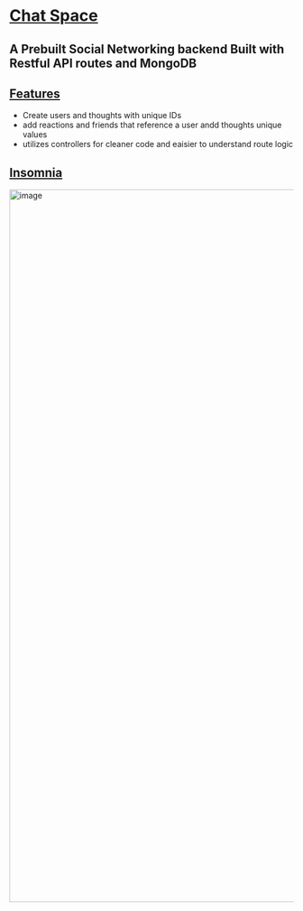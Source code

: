 # <ins>Chat Space<ins>
## A Prebuilt Social Networking backend Built with Restful API routes and MongoDB

## <ins>Features<ins>
- Create users and thoughts with unique IDs
- add reactions and friends that reference a user andd thoughts unique values
- utilizes controllers for cleaner code and eaisier to understand route logic


## <ins>Insomnia<ins>
<img width="1263" alt="image" src="https://github.com/user-attachments/assets/ce6d17a5-d843-45af-9d5d-767bbd61e517">

